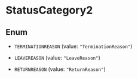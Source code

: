 

# StatusCategory2

## Enum


* `TERMINATIONREASON` (value: `"TerminationReason"`)

* `LEAVEREASON` (value: `"LeaveReason"`)

* `RETURNREASON` (value: `"ReturnReason"`)




